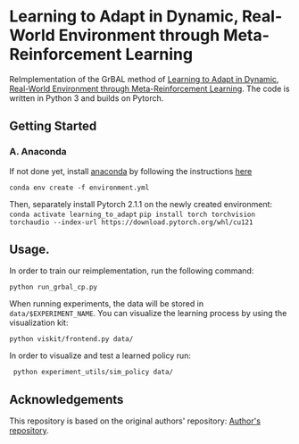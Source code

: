 # Learning to Adapt in Dynamic, Real-World Environment through Meta-Reinforcement Learning

ReImplementation of the GrBAL method of [Learning to Adapt in Dynamic, Real-World Environment through Meta-Reinforcement Learning](https://arxiv.org/abs/1803.11347).
The code is written in Python 3 and builds on Pytorch.

## Getting Started
### A. Anaconda
If not done yet, install [anaconda](https://www.anaconda.com/) by following the instructions [here](https://www.anaconda.com/download/#windows)

``` conda env create -f environment.yml ```

Then, separately install Pytorch 2.1.1 on the newly created environment:
``` conda activate learning_to_adapt ```
``` pip install torch torchvision torchaudio --index-url https://download.pytorch.org/whl/cu121 ```

## Usage.
In order to train our reimplementation, run the following command:

```python run_grbal_cp.py ```

When running experiments, the data will be stored in ``` data/$EXPERIMENT_NAME ```. You can visualize the learning process
by using the visualization kit:

``` python viskit/frontend.py data/ ```

In order to visualize and test a learned policy run:

``` python experiment_utils/sim_policy data/```

## Acknowledgements
This repository is based on the original authors' repository: [Author's repository](https://github.com/iclavera/learning_to_adapt).